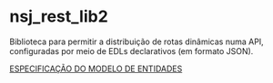 # nsj_rest_lib2

Biblioteca para permitir a distribuição de rotas dinâmicas numa API, configuradas por meio de EDLs declarativos (em formato JSON).

[ESPECIFICAÇÃO DO MODELO DE ENTIDADES](docs/especificacao.md)

